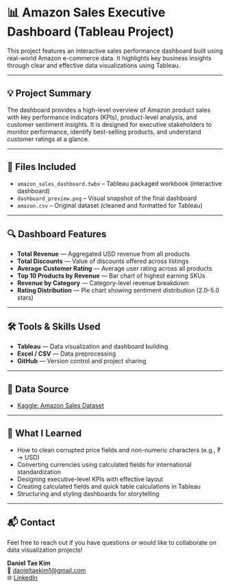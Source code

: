 # 📊 Amazon Sales Executive Dashboard (Tableau Project)

This project features an interactive sales performance dashboard built using real-world Amazon e-commerce data. It highlights key business insights through clear and effective data visualizations using Tableau.

---

## 💡 Project Summary

The dashboard provides a high-level overview of Amazon product sales with key performance indicators (KPIs), product-level analysis, and customer sentiment insights. It is designed for executive stakeholders to monitor performance, identify best-selling products, and understand customer ratings at a glance.

---

## 📁 Files Included

- `amazon_sales_dashboard.twbx` – Tableau packaged workbook (interactive dashboard)
- `dashboard_preview.png` – Visual snapshot of the final dashboard
- `amazon.csv` – Original dataset (cleaned and formatted for Tableau)

---

## 🔍 Dashboard Features

- **Total Revenue** — Aggregated USD revenue from all products
- **Total Discounts** — Value of discounts offered across listings
- **Average Customer Rating** — Average user rating across all products
- **Top 10 Products by Revenue** — Bar chart of highest earning SKUs
- **Revenue by Category** — Category-level revenue breakdown
- **Rating Distribution** — Pie chart showing sentiment distribution (2.0–5.0 stars)

---

## 🛠️ Tools & Skills Used

- **Tableau** — Data visualization and dashboard building
- **Excel / CSV** — Data preprocessing
- **GitHub** — Version control and project sharing

---

## 📎 Data Source

- [Kaggle: Amazon Sales Dataset](https://www.kaggle.com/datasets/karkavelrajaj/amazon-sales-dataset/data)

---

## 🧠 What I Learned

- How to clean corrupted price fields and non-numeric characters (e.g., ₹ → USD)
- Converting currencies using calculated fields for international standardization
- Designing executive-level KPIs with effective layout
- Creating calculated fields and quick table calculations in Tableau
- Structuring and styling dashboards for storytelling

---

## 📬 Contact

Feel free to reach out if you have questions or would like to collaborate on data visualization projects!

**Daniel Tae Kim**  
📧 danieltaekim1@gmail.com  
🌐 [LinkedIn](https://www.linkedin.com/in/tae-yeon-kim-1273b144/)

